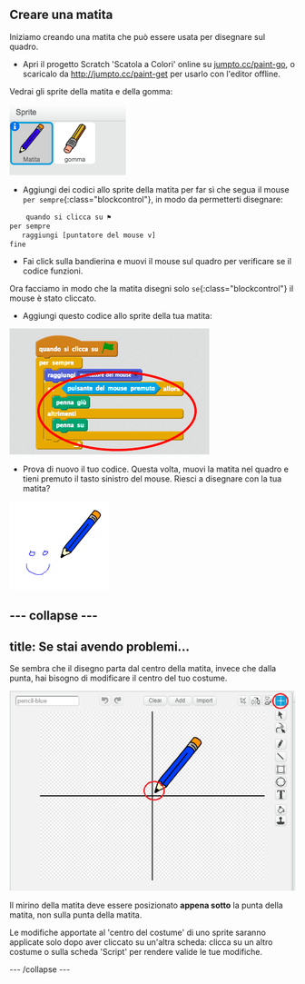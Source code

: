 ## Creare una matita

Iniziamo creando una matita che può essere usata per disegnare sul quadro.

+ Apri il progetto Scratch 'Scatola a Colori' online su [jumpto.cc/paint-go](http://jumpto.cc/paint-go), o scaricalo da <http://jumpto.cc/paint-get> per usarlo con l'editor offline.

Vedrai gli sprite della matita e della gomma:

![screenshot](images/paint-starter.png)

+ Aggiungi dei codici allo sprite della matita per far sì che segua il mouse `per sempre`{:class="blockcontrol"}, in modo da permetterti disegnare:

```blocks
    quando si clicca su ⚑
per sempre
   raggiungi [puntatore del mouse v]
fine
```

+ Fai click sulla bandierina e muovi il mouse sul quadro per verificare se il codice funzioni.

Ora facciamo in modo che la matita disegni solo `se`{:class="blockcontrol"} il mouse è stato cliccato.

+ Aggiungi questo codice allo sprite della tua matita:

![screenshot](images/paint-pencil-draw-code.png)

+ Prova di nuovo il tuo codice. Questa volta, muovi la matita nel quadro e tieni premuto il tasto sinistro del mouse. Riesci a disegnare con la tua matita?

![screenshot](images/paint-draw.png)

## \--- collapse \---

## title: Se stai avendo problemi...

Se sembra che il disegno parta dal centro della matita, invece che dalla punta, hai bisogno di modificare il centro del tuo costume.

![Centro del costume](images/costume-center.png)

Il mirino della matita deve essere posizionato **appena sotto** la punta della matita, non sulla punta della matita.

Le modifiche apportate al 'centro del costume' di uno sprite saranno applicate solo dopo aver cliccato su un'altra scheda: clicca su un altro costume o sulla scheda 'Script' per rendere valide le tue modifiche.

\--- /collapse \---
